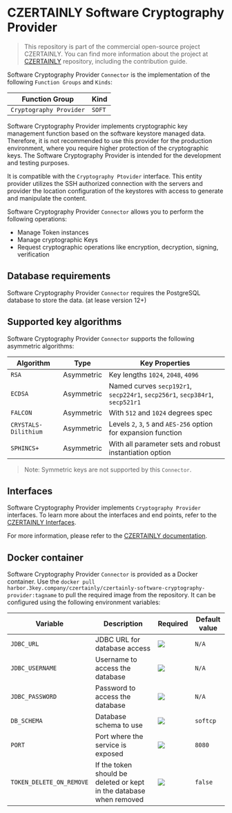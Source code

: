 # CZERTAINLY Software Cryptography Provider

> This repository is part of the commercial open-source project CZERTAINLY. You can find more information about the project at [CZERTAINLY](https://github.com/3KeyCompany/CZERTAINLY) repository, including the contribution guide.

Software Cryptography Provider `Connector` is the implementation of the following `Function Groups` and `Kinds`:

| Function Group          | Kind   |
|-------------------------|--------|
| `Cryptography Provider` | `SOFT` |

Software Cryptography Provider implements cryptographic key management function based on the software keystore managed data. Therefore, it is not recommended to use this provider for the production environment, where you require higher protection of the cryptographic keys. The Software Cryptography Provider is intended for the development and testing purposes.

It is compatible with the `Cryptography Ptovider` interface. This entity provider utilizes the SSH authorized connection with the servers and provider the location configuration of the keystores with access to generate and manipulate the content.

Software Cryptography Provider `Connector` allows you to perform the following operations:
- Manage Token instances
- Manage cryptographic Keys
- Request cryptographic operations like encryption, decryption, signing, verification

## Database requirements

Software Cryptography Provider `Connector` requires the PostgreSQL database to store the data. (at lease version 12+)

## Supported key algorithms

Software Cryptography Provider `Connector` supports the following asymmetric algorithms:

| Algorithm            | Type       | Key Properties                                                               |
|----------------------|------------|------------------------------------------------------------------------------|
| `RSA`                | Asymmetric | Key lengths `1024`, `2048`, `4096`                                           |
| `ECDSA`              | Asymmetric | Named curves `secp192r1`, `secp224r1`, `secp256r1`, `secp384r1`, `secp521r1` |
| `FALCON`             | Asymmetric | With `512` and `1024` degrees spec                                           |
| `CRYSTALS-Dilithium` | Asymmetric | Levels `2`, `3`, `5` and `AES-256` option for expansion function             |
| `SPHINCS+`           | Asymmetric | With all parameter sets and robust instantiation option                      |

> Note: Symmetric keys are not supported by this `Connector`.

## Interfaces

Software Cryptography Provider implements `Cryptography Provider` interfaces. To learn more about the interfaces and end points, refer to the [CZERTAINLY Interfaces](https://github.com/3KeyCompany/CZERTAINLY-Interfaces).

For more information, please refer to the [CZERTAINLY documentation](https://docs.czertainly.com).

## Docker container

Software Cryptography Provider `Connector` is provided as a Docker container. Use the `docker pull harbor.3key.company/czertainly/czertainly-software-cryptography-provider:tagname` to pull the required image from the repository. It can be configured using the following environment variables:

| Variable                 | Description                                                         | Required                                           | Default value |
|--------------------------|---------------------------------------------------------------------|----------------------------------------------------|---------------|
| `JDBC_URL`               | JDBC URL for database access                                        | ![](https://img.shields.io/badge/-YES-success.svg) | `N/A`         |
| `JDBC_USERNAME`          | Username to access the database                                     | ![](https://img.shields.io/badge/-YES-success.svg) | `N/A`         |
| `JDBC_PASSWORD`          | Password to access the database                                     | ![](https://img.shields.io/badge/-YES-success.svg) | `N/A`         |
| `DB_SCHEMA`              | Database schema to use                                              | ![](https://img.shields.io/badge/-NO-red.svg)      | `softcp`      |
| `PORT`                   | Port where the service is exposed                                   | ![](https://img.shields.io/badge/-NO-red.svg)      | `8080`        |
| `TOKEN_DELETE_ON_REMOVE` | If the token should be deleted or kept in the database when removed | ![](https://img.shields.io/badge/-NO-red.svg)      | `false`       |